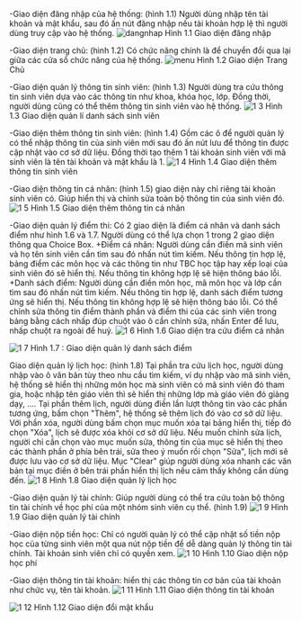 -Giao diện đăng nhập của hệ thống: (hình 1.1) Người dùng nhập tên tài khoản và mật khẩu, sau đó ấn nút đăng nhập nếu tài khoản hợp lệ thì người dùng truy cập vào hệ thống.
![dangnhap](https://github.com/Monkey-D-Luc/Quanlysinhvien/assets/133494882/8d33f80e-19b9-4914-bc57-38a33399454c)
Hình 1.1 Giao diện đăng nhập

-Giao diện trang chủ: (hình 1.2) Có chức năng chính là để chuyển đổi qua lại giữa các cửa sổ chức năng của hệ thống. 
![menu](https://github.com/Monkey-D-Luc/Quanlysinhvien/assets/133494882/f69e32b4-6ebd-4244-92c1-910639234f19)
Hình 1.2 Giao diện Trang Chủ

-Giao diện quản lý thông tin sinh viên: (hình 1.3) Người dùng tra cứu thông tin sinh viên dựa vào các thông tin như khoa, khóa học, lớp. Đồng thời, người dùng cũng có thể thêm thông tin sinh viên vào hệ thống.
![1 3](https://github.com/Monkey-D-Luc/Quanlysinhvien/assets/133494882/bce5965e-682d-4ab7-b10c-d3df6620169e)
Hình 1.3 Giao diện quản lí danh sách sinh viên

-Giao diện thêm thông tin sinh viên: (hình 1.4) Gồm các ô để người quản lý có thể nhập thông tin của sinh viên mới sau đó ấn nút lưu để thông tin được cập nhật vào cơ sở dữ liệu. Đồng thời tạo thêm 1 tài khoản sinh viên với mã sinh viên là tên tài khoản và mật khẩu là 1.
![1 4](https://github.com/Monkey-D-Luc/Quanlysinhvien/assets/133494882/3071df12-4e9e-4df5-92e5-9bf35d1e32a8)
Hình 1.4 Giao diện thêm thông tin sinh viên

-Giao diện thông tin cá nhân: (hình 1.5) giao diện này chỉ riêng tài khoản sinh viên có. Giúp hiển thị và chỉnh sửa toàn bộ thông tin của sinh viên đó. 
![1 5](https://github.com/Monkey-D-Luc/Quanlysinhvien/assets/133494882/ecd52016-5356-4340-86ad-6c71779325d7)
Hình 1.5 Giao diện thêm thông tin cá nhân

-Giao diện quản lý điểm thi: Có 2 giao diện là điểm cá nhân và danh sách điểm như hình 1.6 và 1.7. Người dùng có thể lựa chọn 1 trong 2 giao diện thông qua Choice Box.
+Điểm cá nhân: Người dùng cần điền mã sinh viên và họ tên sinh viên cần tìm sau đó nhấn nút tìm kiếm. Nếu thông tin hợp lệ, bảng điểm các môn học và các thông tin như TBC học tập hay xếp loại của sinh viên đó sẽ hiển thị. Nếu thông tin không hợp lệ sẽ hiện thông báo lỗi.
+Danh sách điểm: Người dùng cần điền môn học, mã môn học và lớp cần tìm sau đó nhấn nút tìm kiếm. Nếu thông tin hợp lệ, danh sách điểm tương ứng sẽ hiển thị. Nếu thông tin không hợp lệ sẽ hiện thông báo lỗi. Có thể chỉnh sửa thông tin điểm thành phần và điểm thi của các sinh viên trong bảng bằng cách nhấp đúp chuột vào ô cần chỉnh sửa, nhấn Enter để lưu, nhấp chuột ra ngoài để huỷ.
![1 6](https://github.com/Monkey-D-Luc/Quanlysinhvien/assets/133494882/d2e7111d-87be-4ae4-ba5b-e4b2ba551c68)
Hình 1.6 Giao diện tra cứu điểm cá nhân
 
![1 7](https://github.com/Monkey-D-Luc/Quanlysinhvien/assets/133494882/bc219a94-ae78-42ed-a100-2de63ffb57d7)
Hình 1.7 : Giao diện quản lý danh sách điểm

Giao diện quản lý lịch học: (hình 1.8) Tại phần tra cứu lịch học, người dùng nhập vào ô văn bản tùy theo nhu cầu tìm kiếm, ví dụ nhập vào mã sinh viên, hệ thống sẽ hiển thị những môn học mà sinh viên có mã sinh viên đó tham gia, hoặc nhập tên giáo viên thì sẽ hiển thị những lớp mà giáo viên đó giảng dạy, ....
Tại phần thêm lịch, người dùng điền lần lượt thông tin vào các phần tương ứng, bấm chọn "Thêm", hệ thống sẽ thêm lịch đó vào cơ sở dữ liệu. 
Với phần xóa, người dùng bấm chọn mục muốn xóa tại bảng hiển thị, tiếp đó chọn "Xóa", lịch sẽ được xóa khỏi cơ sở dữ liệu. 
Nếu muốn chỉnh sửa lịch, người chỉ cần chọn vào mục muốn sửa, thông tin của mục sẽ hiển thị theo các thành phần ở phía bên trái, sửa theo ý muốn rồi chọn "Sửa", lịch mới sẽ được lưu vào cơ sở dữ liệu. 
Mục "Clear" giúp người dùng xóa nhanh các văn bản tại mục điền ở bên trái phần hiển thị lịch nếu cảm thấy không cần dùng đến.
![1 8](https://github.com/Monkey-D-Luc/Quanlysinhvien/assets/133494882/6cb70b75-199a-46c1-917c-743fe09860aa)
Hình 1.8 Giao diện quản lý lịch học

-Giao diện quản lý tài chính: Giúp người dùng có thể tra cứu toàn bộ thông tin tài chính về học phí của một nhóm sinh viên cụ thể. (hình 1.9)
 ![1 9](https://github.com/Monkey-D-Luc/Quanlysinhvien/assets/133494882/3a8bb9c6-41fb-4323-b665-fc185c230634)
Hình 1.9 Giao diện quản lý tài chính

-Giao diện nộp tiền học:  Chỉ có người quản lý có thể cập nhật số tiền nộp học của từng sinh viên một qua nút nộp tiền để dễ dàng quản lý thông tin tài chính. Tài khoản sinh viên chỉ có quyền xem.
![1 10](https://github.com/Monkey-D-Luc/Quanlysinhvien/assets/133494882/8fd44838-a38f-41f5-b214-a27b4698d0f7)
Hình 1.10 Giao diện nộp học phí

-Giao diện thông tin tài khoản: hiển thị các thông tin cơ bản của tài khoản như chức vụ, tên tài khoản.
![1 11](https://github.com/Monkey-D-Luc/Quanlysinhvien/assets/133494882/8ae01a9f-dfcd-45bf-aee1-bb60728e1f82)
Hình 1.11 Giao diện thông tin tài khoản

![1 12](https://github.com/Monkey-D-Luc/Quanlysinhvien/assets/133494882/3cc027b8-3618-4916-975c-c62baa7f41ea)
Hình 1.12 Giao diện đổi mật khẩu
